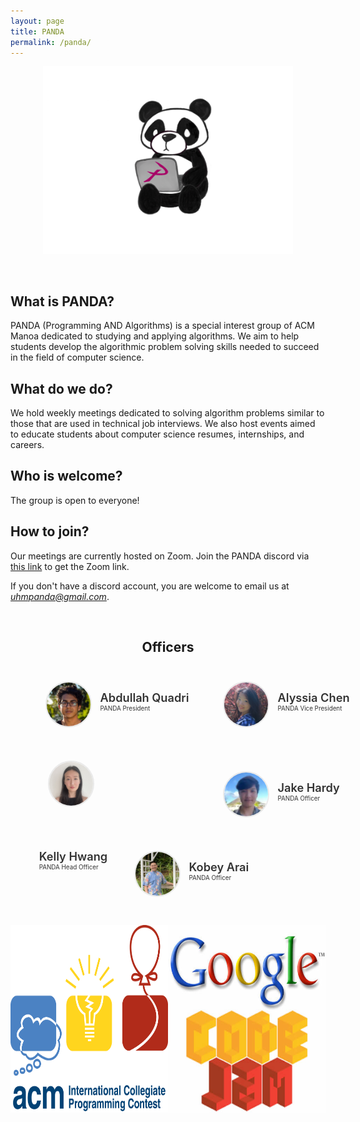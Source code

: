 ```yaml
---
layout: page
title: PANDA
permalink: /panda/
---
```


<center>
	<figure class="full">
	  <img height="300px" src="/assets/img/logos/Panda.png" title="Panda Logo" alt="Panda Logo">
	</figure>
</center>
<br>

## What is PANDA?
PANDA (Programming AND Algorithms) is a special interest group of ACM Manoa dedicated to studying and applying algorithms. We aim to help students develop the algorithmic problem solving skills needed to succeed in the field of computer science.

## What do we do?
We hold weekly meetings dedicated to solving algorithm problems similar to those that are used in technical job interviews. We also host events aimed to educate students about computer science resumes, internships, and careers. 

## Who is welcome?
The group is open to everyone!

## How to join?
Our meetings are currently hosted on Zoom. Join the PANDA discord via [this link](https://discord.gg/8CV6bhq) to get the Zoom link. 

If you don't have a discord account, you are welcome to email us at *uhmpanda@gmail.com*.

<br>

<center>
	<h2>Officers</h2>
</center>

<style>
	#officers-container {
		width: 130%;
		max-width: 900px;
		padding: 0 20px;
		box-sizing: border-box;
		margin: auto;
		text-align: center;
	}	
	#officers-container .officer {
		width: 280px;
		height: 100px;
		display: inline-block;
		color: #333;
		text-align: left;
		transition: transform .1s;
	}
	#officers-container .officer img {
		margin: 25px 10px;
		height: 70px;
		width: 70px;
		border: 2px solid #eaeaea;
		display: inline-block;
		border-radius: 50%;
	}
	#officers-container .officer .info {
		display: inline-block;
		vertical-align: top;
		width: 180px;
	}
	#officers-container .officer .info h2 {
		margin: 0;
		padding: 0;
		margin-top: 35px;
		font-weight: 600;
		display: inline-block;
		font-size: 1.3em;
		line-height: 1.8em;
		/* Font-Family Missing */
	}
	#officers-container .officer .info p {
		display: inline-block;
	 	/* Font-Family Missing */
	 	margin: 0;
	 	margin-top: -5px;
	 	font-size: .7em;
	 	vertical-align: top;
	}
</style>

<div id="officers-container">
	<div class="officer">
		<img src="/assets/img/officers/abdullah.png" alt="Abdullah Quadri">
		<div class="info">
			<h2>Abdullah Quadri</h2>
			<br/>
			<p>PANDA President</p>
		</div>
	</div>
	<div class="officer">
		<img src="/assets/img/officers/alyssia.png" alt="Alyssia Chen">
		<div class="info">
			<h2>Alyssia Chen</h2>
			<br>
			<p>PANDA Vice President</p>
		</div>
	</div>
		<div class="officer">
  		 <img src="/assets/img/officers/kelly.png" alt="Kelly Hwang">
  		<div class="info">
  			<h2>Kelly Hwang</h2>
  			<br>
  			<p>PANDA Head Officer</p>
  		</div>
  	</div>
	<div class="officer">
		<img src="/assets/img/officers/jake.png" alt="Jake Hardy">
		<div class="info">
			<h2>Jake Hardy</h2>
			<br>
			<p>PANDA Officer</p>
		</div>
	</div>
	<div class="officer">
		<img src="/assets/img/officers/kobey.png" alt="Kobey Arai">
		<div class="info">
			<h2>Kobey Arai</h2>
			<br>
			<p>PANDA Officer</p>
		</div>
	</div>
</div>

<br>

<center>
	<style>
		.column {
			float: left;
			width: 50%;
		}
		.row:after {
			content: "";
			display: table;
			clear: both;
		}
	</style>
	<div class="row">
		<div class="column">
			<img height="300px" width="300px" src="/assets/img/logos/icpc.png" title="ICPC Logo" alt="ICPC Logo">
		</div>
		<div class="column">
			<img height="300px" width="300px" src="/assets/img/logos/google-codejam.jpg" title="Google Codejam Logo" alt="Google Codejam Logo">
		</div>
	</div>
</center>
